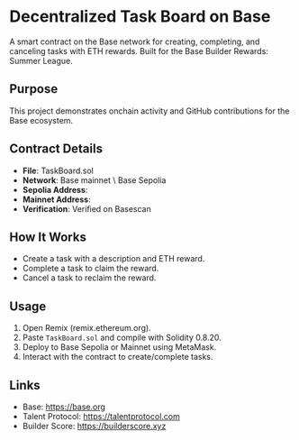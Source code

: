 # Decentralized Task Board on Base

A smart contract on the Base network for creating, completing, and canceling tasks with ETH rewards. Built for the Base Builder Rewards: Summer League.

## Purpose
This project demonstrates onchain activity and GitHub contributions for the Base ecosystem.

## Contract Details
- **File**: TaskBoard.sol
- **Network**: Base mainnet \ Base Sepolia
- **Sepolia Address**: 
- **Mainnet Address**:
- **Verification**: Verified on Basescan

## How It Works
- Create a task with a description and ETH reward.
- Complete a task to claim the reward.
- Cancel a task to reclaim the reward.

## Usage
1. Open Remix (remix.ethereum.org).
2. Paste `TaskBoard.sol` and compile with Solidity 0.8.20.
3. Deploy to Base Sepolia or Mainnet using MetaMask.
4. Interact with the contract to create/complete tasks.

## Links
- Base: https://base.org
- Talent Protocol: https://talentprotocol.com
- Builder Score: https://builderscore.xyz

